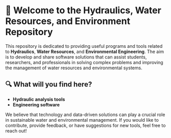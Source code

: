 # 🚀 Welcome to the Hydraulics, Water Resources, and Environment Repository

This repository is dedicated to providing useful programs and tools related to **Hydraulics**, **Water Resources**, and **Environmental Engineering**. The aim is to develop and share software solutions that can assist students, researchers, and professionals in solving complex problems and improving the management of water resources and environmental systems.

## 🔍 What will you find here?
- **Hydraulic analysis tools**     
- **Engineering software**  

We believe that technology and data-driven solutions can play a crucial role in sustainable water and environmental management. If you would like to contribute, provide feedback, or have suggestions for new tools, feel free to reach out!
